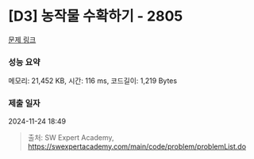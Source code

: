 # [D3] 농작물 수확하기 - 2805 

[문제 링크](https://swexpertacademy.com/main/code/problem/problemDetail.do?contestProbId=AV7GLXqKAWYDFAXB) 

### 성능 요약

메모리: 21,452 KB, 시간: 116 ms, 코드길이: 1,219 Bytes

### 제출 일자

2024-11-24 18:49



> 출처: SW Expert Academy, https://swexpertacademy.com/main/code/problem/problemList.do